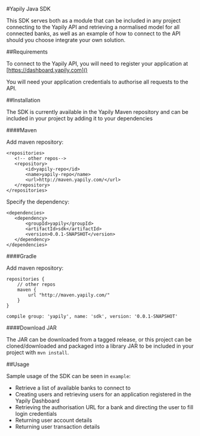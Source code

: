 #Yapily Java SDK

This SDK serves both as a module that can be included in any project connecting to the Yapily API and retrieving a normalised model for all
connected banks, as well as an example of how to connect to the API should you choose integrate your own solution.

##Requirements

To connect to the Yapily API, you will need to register your application at [https://dashboard.yapily.com]()

You will need your application credentials to authorise all requests to the API.

##Installation

The SDK is currently available in the Yapily Maven repository and can be included in your project 
by adding it to your dependencies

####Maven

Add maven repository:

```
<repositories>
   <!-- other repos-->
   <repository>
       <id>yapily-repo</id>
       <name>yapily-repo</name>
       <url>http://maven.yapily.com/</url>
   </repository>
</repositories>
```

Specify the dependency:

```
<dependencies>
   <dependency>
       <groupId>yapily</groupId>
       <artifactId>sdk</artifactId>
       <version>0.0.1-SNAPSHOT</version>
   </dependency>
</dependencies>
```

####Gradle

Add maven repository:

```
repositories {
    // other repos
    maven {
        url "http://maven.yapily.com/"
    }
}
```

`compile group: 'yapily', name: 'sdk', version: '0.0.1-SNAPSHOT'`

####Download JAR

The JAR can be downloaded from a tagged release, or this project can be cloned/downloaded and packaged into a library JAR to be included
in your project with `mvn install`.

##Usage

Sample usage of the SDK can be seen in `example`:

- Retrieve a list of available banks to connect to
- Creating users and retrieving users for an application registered in the Yapily Dashboard
- Retrieving the authorisation URL for a bank and directing the user to fill login credentials
- Returning user account details
- Returning user transaction details
